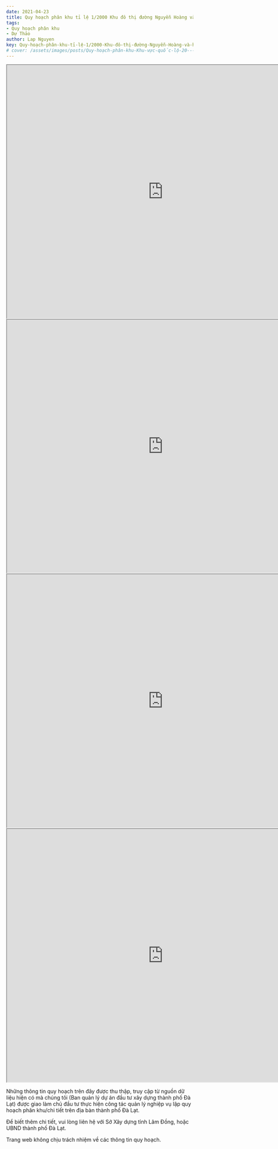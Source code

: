 ```yaml
---
date: 2021-04-23
title: Quy hoạch phân khu tỉ lệ 1/2000 Khu đô thị đường Nguyễn Hoàng và hồ Vạn Kiếp, phường 7 và phường 8
tags:
- Quy hoạch phân khu
- Dự Thảo
author: Lap Nguyen
key: Quy-hoạch-phân-khu-tỉ-lệ-1/2000-Khu-đô-thị-đường-Nguyễn-Hoàng-và-hồ-Vạn-Kiếp,-phường-7-và-phường-8
# cover: /assets/images/posts/Quy-hoạch-phân-khu-Khu-vực-quốc-lộ-20---Nam-Hồ-(Khu-C3),-Phường-10-và-Phường-11,-thành-phố-Đà-Lạt.png
---
```


<iframe src="https://drive.google.com/file/d/1cwdzWL2e8JWSRDLYIZzibgd61dKhxzCF/preview" width="840" height="680"></iframe>

<iframe src="https://drive.google.com/file/d/1i86MyO5Bx_E4EiOGAQ50qlYVVMFW8PJQ/preview" width="840" height="680"></iframe>

<iframe src="https://drive.google.com/file/d/1ysTsc3TG3uctdTquVE1MGMEz6riglSwC/preview" width="840" height="680"></iframe>

<iframe src="https://drive.google.com/file/d/1Gm9M_cV36sex93tiCm0D19-V1lI4qnss/preview" width="840" height="680"></iframe>

Những thông tin quy hoạch trên đây được thu thập, truy cập từ nguồn dữ liệu hiện có mà chúng tôi 
(Ban quản lý dự án đầu tư xây dựng thành phố Đà Lạt) được giao làm chủ đầu tư thực hiện công tác quản lý nghiệp vụ 
lập quy hoạch phân khu/chi tiết trên địa bàn thành phố Đà Lạt.

Để biết thêm chi tiết, vui lòng liên hệ với Sở Xây dựng tỉnh Lâm Đồng, hoặc UBND thành phố Đà Lạt.

Trang web không chịu trách nhiệm về các thông tin quy hoạch.
